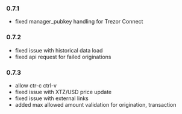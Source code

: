 ### 0.7.1
- fixed manager_pubkey handling for Trezor Connect

### 0.7.2
- fixed issue with historical data load 
- fixed api request for failed originations 

### 0.7.3
- allow ctr-c ctrl-v 
- fixed issue with XTZ/USD price update
- fixed issue with external links 
- added max allowed amount validation for origination, transaction


